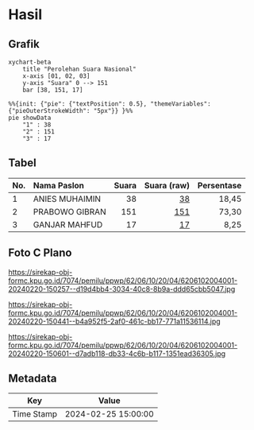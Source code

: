 # Hasil

## Grafik

```mermaid
xychart-beta
    title "Perolehan Suara Nasional"
    x-axis [01, 02, 03]
    y-axis "Suara" 0 --> 151
    bar [38, 151, 17]
```

```mermaid
%%{init: {"pie": {"textPosition": 0.5}, "themeVariables": {"pieOuterStrokeWidth": "5px"}} }%%
pie showData
    "1" : 38
    "2" : 151
    "3" : 17
```

## Tabel

| No. | Nama Paslon    | Suara | Suara (raw) | Persentase |
|:--- |:-------------- | -----:| -----------:| ----------:|
| 1   | ANIES MUHAIMIN | 38    | [38][p-1]   | 18,45      |
| 2   | PRABOWO GIBRAN | 151   | [151][p-2]  | 73,30      |
| 3   | GANJAR MAHFUD  | 17    | [17][p-3]   | 8,25       |


[p-1]: https://github.com/gigit-pemilu/pemilu-2024/blob/main/pilpres/hitung-suara/sub/62-kalimantan-tengah/sub/06-katingan/sub/10-katingan-kuala/sub/2004-kampung-tengah/sub/001-tps/sub/paslon-1.txt
[p-2]: https://github.com/gigit-pemilu/pemilu-2024/blob/main/pilpres/hitung-suara/sub/62-kalimantan-tengah/sub/06-katingan/sub/10-katingan-kuala/sub/2004-kampung-tengah/sub/001-tps/sub/paslon-2.txt
[p-3]: https://github.com/gigit-pemilu/pemilu-2024/blob/main/pilpres/hitung-suara/sub/62-kalimantan-tengah/sub/06-katingan/sub/10-katingan-kuala/sub/2004-kampung-tengah/sub/001-tps/sub/paslon-3.txt

## Foto C Plano

https://sirekap-obj-formc.kpu.go.id/7074/pemilu/ppwp/62/06/10/20/04/6206102004001-20240220-150257--d19d4bb4-3034-40c8-8b9a-ddd65cbb5047.jpg

https://sirekap-obj-formc.kpu.go.id/7074/pemilu/ppwp/62/06/10/20/04/6206102004001-20240220-150441--b4a952f5-2af0-461c-bb17-771a11536114.jpg

https://sirekap-obj-formc.kpu.go.id/7074/pemilu/ppwp/62/06/10/20/04/6206102004001-20240220-150601--d7adb118-db33-4c6b-b117-1351ead36305.jpg


## Metadata

| Key        | Value               |
| ---------- | ------------------- |
| Time Stamp | 2024-02-25 15:00:00 |




